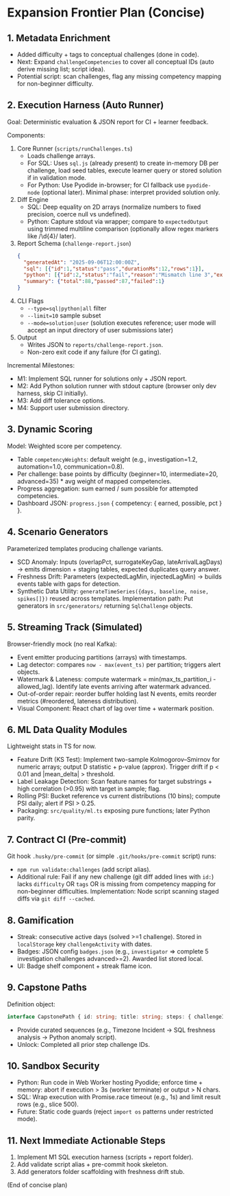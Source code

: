 # Expansion Frontier Plan (Concise)

## 1. Metadata Enrichment
- Added difficulty + tags to conceptual challenges (done in code).
- Next: Expand `challengeCompetencies` to cover all conceptual IDs (auto derive missing list; script idea).
- Potential script: scan challenges, flag any missing competency mapping for non-beginner difficulty.

## 2. Execution Harness (Auto Runner)
Goal: Deterministic evaluation & JSON report for CI + learner feedback.

Components:
1. Core Runner (`scripts/runChallenges.ts`)
   - Loads challenge arrays.
   - For SQL: Uses `sql.js` (already present) to create in-memory DB per challenge, load seed tables, execute learner query or stored solution if in validation mode.
   - For Python: Use Pyodide in-browser; for CI fallback use `pyodide-node` (optional later). Minimal phase: interpret provided solution only.
2. Diff Engine
   - SQL: Deep equality on 2D arrays (normalize numbers to fixed precision, coerce null vs undefined).
   - Python: Capture stdout via wrapper; compare to `expectedOutput` using trimmed multiline comparison (optionally allow regex markers like /\d{4}/ later).
3. Report Schema (`challenge-report.json`)
   ```json
   {
     "generatedAt": "2025-09-06T12:00:00Z",
     "sql": [{"id":1,"status":"pass","durationMs":12,"rows":1}],
     "python": [{"id":2,"status":"fail","reason":"Mismatch line 3","expectedHash":"abc","actualHash":"def"}],
     "summary": {"total":88,"passed":87,"failed":1}
   }
   ```
4. CLI Flags
   - `--type=sql|python|all` filter
   - `--limit=10` sample subset
   - `--mode=solution|user` (solution executes reference; user mode will accept an input directory of user submissions later)
5. Output
   - Writes JSON to `reports/challenge-report.json`.
   - Non-zero exit code if any failure (for CI gating).

Incremental Milestones:
- M1: Implement SQL runner for solutions only + JSON report.
- M2: Add Python solution runner with stdout capture (browser only dev harness, skip CI initially).
- M3: Add diff tolerance options.
- M4: Support user submission directory.

## 3. Dynamic Scoring
Model: Weighted score per competency.
- Table `competencyWeights`: default weight (e.g., investigation=1.2, automation=1.0, communication=0.8).
- Per challenge: base points by difficulty (beginner=10, intermediate=20, advanced=35) * avg weight of mapped competencies.
- Progress aggregation: sum earned / sum possible for attempted competencies.
- Dashboard JSON: `progress.json` { competency: { earned, possible, pct } }.

## 4. Scenario Generators
Parameterized templates producing challenge variants.
- SCD Anomaly: Inputs (overlapPct, surrogateKeyGap, lateArrivalLagDays) -> emits dimension + staging tables, expected duplicates query answer.
- Freshness Drift: Parameters (expectedLagMin, injectedLagMin) -> builds events table with gaps for detection.
- Synthetic Data Utility: `generateTimeSeries({days, baseline, noise, spikes[]})` reused across templates.
Implementation path: Put generators in `src/generators/` returning `SqlChallenge` objects.

## 5. Streaming Track (Simulated)
Browser-friendly mock (no real Kafka):
- Event emitter producing partitions (arrays) with timestamps.
- Lag detector: compares `now - max(event_ts)` per partition; triggers alert objects.
- Watermark & Lateness: compute watermark = min(max_ts_partition_i - allowed_lag). Identify late events arriving after watermark advanced.
- Out-of-order repair: reorder buffer holding last N events, emits reorder metrics (#reordered, lateness distribution).
- Visual Component: React chart of lag over time + watermark position.

## 6. ML Data Quality Modules
Lightweight stats in TS for now.
- Feature Drift (KS Test): Implement two-sample Kolmogorov–Smirnov for numeric arrays; output D statistic + p-value (approx). Trigger drift if p < 0.01 and |mean_delta| > threshold.
- Label Leakage Detection: Scan feature names for target substrings + high correlation (>0.95) with target in sample; flag.
- Rolling PSI: Bucket reference vs current distributions (10 bins); compute PSI daily; alert if PSI > 0.25.
- Packaging: `src/quality/ml.ts` exposing pure functions; later Python parity.

## 7. Contract CI (Pre-commit)
Git hook `.husky/pre-commit` (or simple `.git/hooks/pre-commit` script) runs:
- `npm run validate:challenges` (add script alias).
- Additional rule: Fail if any new challenge (git diff added lines with `id:`) lacks `difficulty` OR `tags` OR is missing from competency mapping for non-beginner difficulties.
Implementation: Node script scanning staged diffs via `git diff --cached`.

## 8. Gamification
- Streak: consecutive active days (solved >=1 challenge). Stored in `localStorage` key `challengeActivity` with dates.
- Badges: JSON config `badges.json` (e.g., `investigator` => complete 5 investigation challenges advanced>=2). Awarded list stored local.
- UI: Badge shelf component + streak flame icon.

## 9. Capstone Paths
Definition object:
```ts
interface CapstonePath { id: string; title: string; steps: { challengeId: number; type: 'sql'|'python'|'conceptual'; unlockCondition?: { dependsOn: string[] } }[] }
```
- Provide curated sequences (e.g., Timezone Incident -> SQL freshness analysis -> Python anomaly script).
- Unlock: Completed all prior step challenge IDs.

## 10. Sandbox Security
- Python: Run code in Web Worker hosting Pyodide; enforce time + memory: abort if execution > 3s (worker terminate) or output > N chars.
- SQL: Wrap execution with Promise.race timeout (e.g., 1s) and limit result rows (e.g., slice 500).
- Future: Static code guards (reject `import os` patterns under restricted mode).

## 11. Next Immediate Actionable Steps
1. Implement M1 SQL execution harness (scripts + report folder).
2. Add validate script alias + pre-commit hook skeleton.
3. Add generators folder scaffolding with freshness drift stub.

(End of concise plan)
